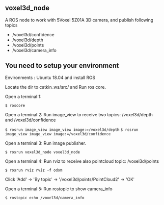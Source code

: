 voxel3d_node
----------------------
A ROS node to work with 5Voxel 5Z01A 3D camera, and publish following topics
 - /voxel3d/confidence 
 - /voxel3d/depth
 - /voxel3d/points
 - /voxel3d/camera_info

You need to setup your environment
--------------------------------------
Environments : Ubuntu 18.04 and install ROS

Locate the dir to catkin_ws/src/ and 
Run ros core.

Open a terminal 1:

`$ roscore`

Open a terminal 2:
Run image_view to receive two topics: /voxel3d/depth and /voxel3d/confidence

`$ rosrun image_view image_view image:=/voxel3d/depth`
`$ rosrun image_view image_view image:=/voxel3d/confidence`

Open a terminal 3:
Run image publisher.

`$ rosrun voxel3d_node voxel3d_node`

Open a terminal 4:
Run rviz to receive also pointcloud topic: /voxel3d/points

`$ rosrun rviz rviz -f odom`

Click 'Add' -> 'By topic' -> '/voxel3d/points/PointCloud2' -> 'OK'

Open a terminal 5:
Run rostopic to show camera_info

`$ rostopic echo /voxel3d/camera_info`

